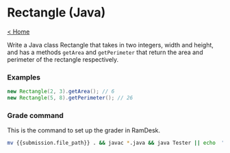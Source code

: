 # Rectangle (Java)

[< Home](../../README.md)

Write a Java class Rectangle that takes in two integers, width and height, and has a methods `getArea` and `getPerimeter` that return the area and perimeter of the rectangle respectively.


### Examples

```java
new Rectangle(2, 3).getArea(); // 6
new Rectangle(5, 8).getPerimeter(); // 26
```


### Grade command

This is the command to set up the grader in RamDesk.

```bash
mv {{submission.file_path}} . && javac *.java && java Tester || echo  "Compilation failure\n0"
```
